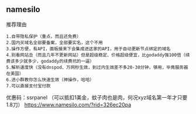 ## namesilo

推荐理由
```
1.自带隐私保护（重点，而且还免费）
2.国内买域名全部要备案，全部要实名，这个不用
3.操作方便，有API，面板接来下会集成进这家的API，用于自动更新节点绑定的域名
4.别看网站丑（而且几年不更新网站）但是超级稳定、价格超级便宜，比godaddy强100倍（续费该多少就多少，godaddy的续费坑的一逼）
5.解析速度快（没有dnspod、万网秒生效，到过内生效差不多20-30分钟，够用，毕竟服务器在美国）
6.进小群教你怎么快速生效（神操作，哈哈）
7.可以直接支付宝付款
```

优惠码：ssrpanel （可以抵扣1美金，蚊子肉也是肉，何况xyz域名第一年才只要1.8刀）
https://www.namesilo.com/?rid=326ec20pa